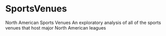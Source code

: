 # SportsVenues
North American Sports Venues
An exploratory analysis of all of the sports venues that host major North American leagues
